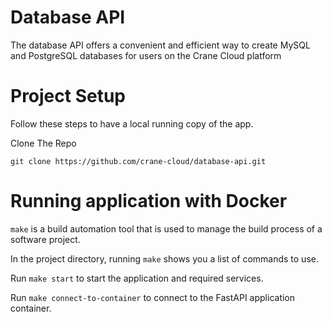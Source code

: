 # Database API

The database API offers a convenient and efficient way to create MySQL and PostgreSQL databases for users on the Crane Cloud platform

# Project Setup

Follow these steps to have a local running copy of the app.

Clone The Repo
```
git clone https://github.com/crane-cloud/database-api.git
```

# Running application with Docker

`make` is a build automation tool that is used to manage the build process of a software project.

In the project directory, running `make` shows you a list of commands to use.

Run `make start` to start the application and required services.

Run `make connect-to-container` to connect to the FastAPI application container.
